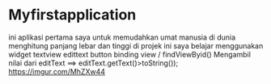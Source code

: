 # Myfirstapplication
ini aplikasi pertama saya untuk memudahkan umat manusia di dunia menghitung panjang lebar dan tinggi
di projek ini saya belajar menggunakan
widget textview
edittext
button
binding view / findViewByid()
Mengambil nilai dari editText ==> editText.getText()>toString());
https://imgur.com/MhZXw44
